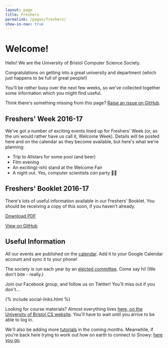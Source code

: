 ```yaml
---
layout: page
title: Freshers
permalink: /pages/freshers/
show-in-nav: true
---
```


# Welcome!

Hello! We are the University of Bristol Computer Science Society.

Congratulations on getting into a great university and department (which just happens to be full of great people!)

You'll be *rather* busy over the next few weeks, so we've collected together some information which you might find useful.

Think there's something missing from this page? [Raise an issue on GitHub](https://github.com/cssbristol/cssbristol.github.io/issues).

## Freshers' Week 2016-17

We've got a number of exciting events lined up for Freshers' Week (or, as the uni would rather have us call it, Welcome Week). Details will be posted here and on the calendar as they become available, but here's what we're planning:

* Trip to Allstars for some pool (and beer)
* Film evening
* An exciting(-ish) stand at the Welcome Fair
* A night out. Yes, computer scientists *can* party 🎉💾

<div id="calendar" class="calendar"></div>

<script type="text/javascript">
$(document).ready(function() {
    $('#calendar').fullCalendar({
      header: {
        left: 'title',
        center: '',
        right: ''
      },
      views: {
        agenda: {
          minTime: "09:00:00"
        }
      },
      defaultView: 'agendaWeek',
      defaultDate: '2016-09-19',
      firstDay: 1,
      googleCalendarApiKey: 'AIzaSyBoDRhd5JAtBWVaN0zzEmrKo8_0W5RKF_0',
      eventSources: [
        {
          googleCalendarId: 'cssbristol.co.uk_cmmb77i4kd6d9okfv5nc1pibn0@group.calendar.google.com',
          className: 'calendar__event--css'
        }
      ]
    })

});
</script>

## Freshers' Booklet 2016-17

There's lots of useful information available in our Freshers' Booklet. You should be receiving a copy of this soon, if you haven't already.

[Download PDF](https://github.com/cssbristol/freshers-booklet-2016/blob/master/booklet.pdf)

[View on GitHub](https://github.com/cssbristol/freshers-booklet-2016)

<!--<iframe src = "/ViewerJS/#https://raw.githubusercontent.com/cssbristol/freshers-booklet-2016/master/booklet.pdf" width='100%' height='600' allowfullscreen webkitallowfullscreen></iframe>-->

## Useful Information

All our events are published on the [calendar](/events/). Add it to your Google Calendar account and sync it to your phone!

The society is run each year by an [elected committee](/about/). Come say hi! (We don't bite - really.)

Join our Facebook group, and follow us on Twitter! You'll miss out if you don't...

{% include social-links.html %}

Looking for course materials? Almost everything lives [here, on the University of Bristol CS website](http://www.cs.bris.ac.uk/Teaching/). You'll have to wait until you arrive to be able to log in.

We'll also be adding more [tutorials](/tutorials/) in the coming months. Meanwhile, if you're back here trying to work out how on earth to connect to Snowy: [here you go](/tutorials/ssh-into-snowy/).
